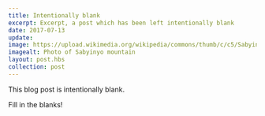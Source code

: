 ```yaml
---
title: Intentionally blank
excerpt: Excerpt, a post which has been left intentionally blank
date: 2017-07-13
update: 
image: https://upload.wikimedia.org/wikipedia/commons/thumb/c/c5/Sabyinyo.jpg/640px-Sabyinyo.jpg
imagealt: Photo of Sabyinyo mountain
layout: post.hbs
collection: post
---
```


This blog post is intentionally blank.

Fill in the blanks!
